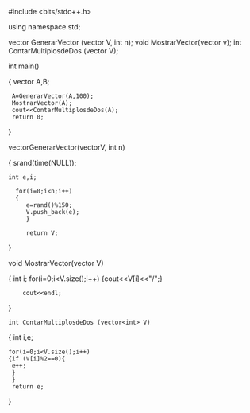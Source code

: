 #include <bits/stdc++.h>

using namespace std;

vector <int> GenerarVector (vector <int> V, int n);
void MostrarVector(vector <int> v);
int ContarMultiplosdeDos (vector<int> V);

int main()

   {
   	 vector<int> A,B;
   	 
   	 A=GenerarVector(A,100);
   	 MostrarVector(A);
   	 cout<<ContarMultiplosdeDos(A);
   	 return 0;
   }
   
   vector<int>GenerarVector(vector<int>V, int n)
   
   {
   	srand(time(NULL));
   	
   	int e,i;
   	  
   	  for(i=0;i<n;i++)
   	  {
   	  	 e=rand()%150;
   	  	 V.push_back(e);
		 }
		 
		 return V;
   }
   
   void MostrarVector(vector <int> V)
   
   {
   	 int i;
   	    for(i=0;i<V.size();i++)
   	    {cout<<V[i]<<"/";}
   	    
   	    cout<<endl;
   }
    
    int ContarMultiplosdeDos (vector<int> V)
   {
 	int i,e;
 
 	for(i=0;i<V.size();i++)
 	{if (V[i]%2==0){
     e++;
	 }
	 }
	 return e;
   }  
